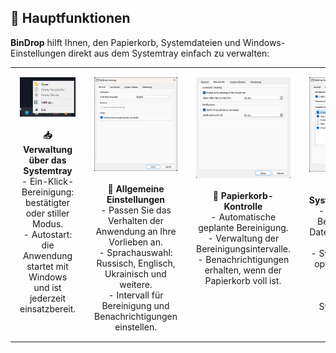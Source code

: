 ## 🌟 Hauptfunktionen

**BinDrop** hilft Ihnen, den Papierkorb, Systemdateien und Windows-Einstellungen direkt aus dem Systemtray einfach zu verwalten:

<div align="center">

  <table>
    <tr>
      <td align="center" valign="top" style="padding: 15px;">
        <img src="img/traymenu.png" width="290px"><br><br>
        <b>📥 Verwaltung über das Systemtray</b><br>
        - Ein-Klick-Bereinigung: bestätigter oder stiller Modus.<br>
        - Autostart: die Anwendung startet mit Windows und ist jederzeit einsatzbereit.
      </td>
      <td align="center" valign="top" style="padding: 15px;">
        <img src="img/general.png" width="290px"><br><br>
        <b>🔧 Allgemeine Einstellungen</b><br>
        - Passen Sie das Verhalten der Anwendung an Ihre Vorlieben an.<br>
        - Sprachauswahl: Russisch, Englisch, Ukrainisch und weitere.<br>
        - Intervall für Bereinigung und Benachrichtigungen einstellen.
      </td>
      <td align="center" valign="top" style="padding: 15px;">
        <img src="img/recylcebin.png" width="290px"><br><br>
        <b>📸 Papierkorb-Kontrolle</b><br>
        - Automatische geplante Bereinigung.<br>
        - Verwaltung der Bereinigungsintervalle.<br>
        - Benachrichtigungen erhalten, wenn der Papierkorb voll ist.
      </td>
      <td align="center" valign="top" style="padding: 15px;">
        <img src="img/systemcleaner.png" width="290px"><br><br>
        <b>🧹 Systembereinigung</b><br>
        - Automatische Bereinigung von Dateien und Caches verwalten.<br>
        - Systemordner für optimale Leistung auswählen.<br>
        - Halten Sie Desktop und System sauber.
      </td>
    </tr>
  </table>

</div>
